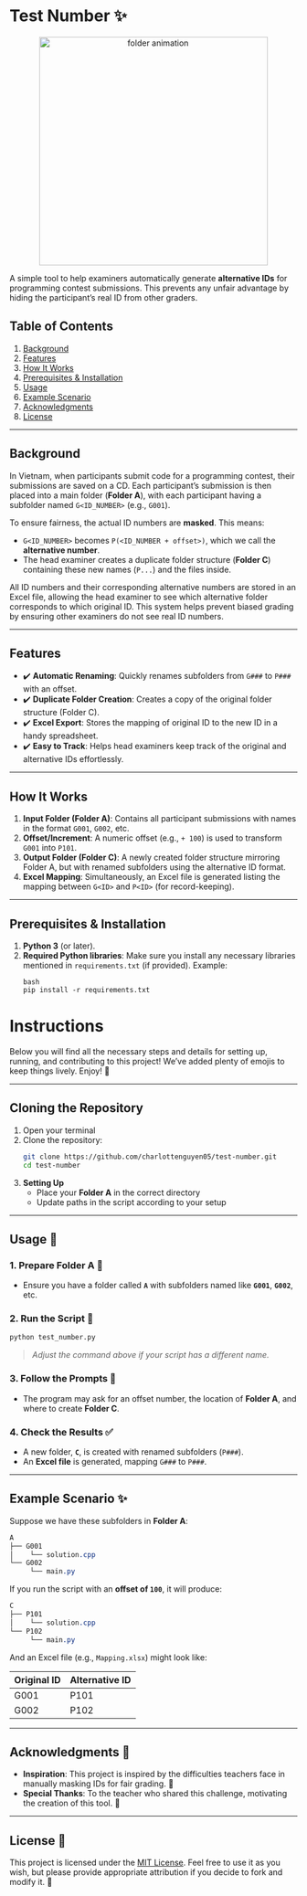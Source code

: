 # Test Number :sparkles:

<p align="center">
  <img src="https://i.gifer.com/origin/e6/e689257ceefe8a833c86d022de084df5.gif" width="400" alt="folder animation">
</p>

A simple tool to help examiners automatically generate **alternative IDs** for programming contest submissions. This prevents any unfair advantage by hiding the participant’s real ID from other graders.

## Table of Contents
1. [Background](#background)
2. [Features](#features)
3. [How It Works](#how-it-works)
4. [Prerequisites & Installation](#prerequisites--installation)
5. [Usage](#usage-rocket)
6. [Example Scenario](#example-scenario-sparkles)
7. [Acknowledgments](#acknowledgments-pray)
8. [License](#license-scroll)

---

## Background
In Vietnam, when participants submit code for a programming contest, their submissions are saved on a CD. Each participant’s submission is then placed into a main folder (**Folder A**), with each participant having a subfolder named `G<ID_NUMBER>` (e.g., `G001`).

To ensure fairness, the actual ID numbers are **masked**. This means:
- `G<ID_NUMBER>` becomes `P(<ID_NUMBER + offset>)`, which we call the **alternative number**.
- The head examiner creates a duplicate folder structure (**Folder C**) containing these new names (`P...`) and the files inside.

All ID numbers and their corresponding alternative numbers are stored in an Excel file, allowing the head examiner to see which alternative folder corresponds to which original ID. This system helps prevent biased grading by ensuring other examiners do not see real ID numbers.

---

## Features
- :heavy_check_mark: **Automatic Renaming**: Quickly renames subfolders from `G###` to `P###` with an offset.
- :heavy_check_mark: **Duplicate Folder Creation**: Creates a copy of the original folder structure (Folder C).
- :heavy_check_mark: **Excel Export**: Stores the mapping of original ID to the new ID in a handy spreadsheet.
- :heavy_check_mark: **Easy to Track**: Helps head examiners keep track of the original and alternative IDs effortlessly.

---

## How It Works
1. **Input Folder (Folder A)**: Contains all participant submissions with names in the format `G001`, `G002`, etc.
2. **Offset/Increment**: A numeric offset (e.g., `+ 100`) is used to transform `G001` into `P101`.
3. **Output Folder (Folder C)**: A newly created folder structure mirroring Folder A, but with renamed subfolders using the alternative ID format.
4. **Excel Mapping**: Simultaneously, an Excel file is generated listing the mapping between `G<ID>` and `P<ID>` (for record-keeping).

---

## Prerequisites & Installation
1. **Python 3** (or later).  
2. **Required Python libraries**: Make sure you install any necessary libraries mentioned in `requirements.txt` (if provided). Example:
   ```
   bash
   pip install -r requirements.txt
    ```

# Instructions

Below you will find all the necessary steps and details for setting up, running, and contributing to this project! We’ve added plenty of emojis to keep things lively. Enjoy! :tada:

---

## Cloning the Repository 

1. Open your terminal 
2. Clone the repository:
   ```bash
   git clone https://github.com/charlottenguyen05/test-number.git
   cd test-number
   ```
3. **Setting Up** 
   - Place your **Folder A** in the correct directory
   - Update paths in the script according to your setup  

---

## Usage :rocket:

### 1. Prepare Folder A :file_folder:
- Ensure you have a folder called **`A`** with subfolders named like **`G001`**, **`G002`**, etc.

### 2. Run the Script :running:
```bash
python test_number.py
```
> *Adjust the command above if your script has a different name.*

### 3. Follow the Prompts :mag_right:
- The program may ask for an offset number, the location of **Folder A**, and where to create **Folder C**.

### 4. Check the Results :white_check_mark:
- A new folder, **`C`**, is created with renamed subfolders (`P###`).  
- An **Excel file** is generated, mapping `G###` to `P###`.

---

## Example Scenario :sparkles:

Suppose we have these subfolders in **Folder A**:

```css
A
├── G001
│    └── solution.cpp
└── G002
     └── main.py
```

If you run the script with an **offset of `100`**, it will produce:

```css
C
├── P101
│    └── solution.cpp
└── P102
     └── main.py
```

And an Excel file (e.g., `Mapping.xlsx`) might look like:

| Original ID | Alternative ID |
|-------------|---------------|
| G001        | P101          |
| G002        | P102          |

---

## Acknowledgments :pray:

- **Inspiration**: This project is inspired by the difficulties teachers face in manually masking IDs for fair grading. :school_satchel:
- **Special Thanks**: To the teacher who shared this challenge, motivating the creation of this tool. :raised_hands:

---

## License :scroll:

This project is licensed under the [MIT License](LICENSE). Feel free to use it as you wish, but please provide appropriate attribution if you decide to fork and modify it. :memo:

